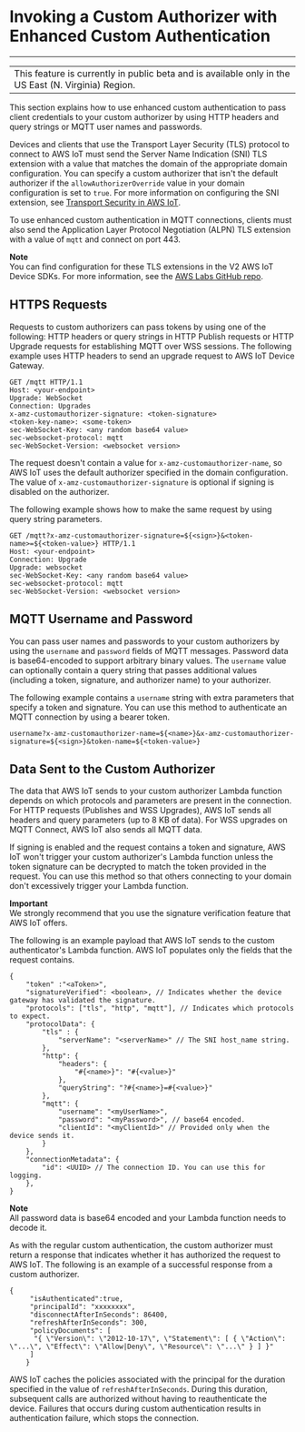 # Invoking a Custom Authorizer with Enhanced Custom Authentication<a name="enhanced-custom-auth-using"></a>


****  

|  | 
| --- |
| This feature is currently in public beta and is available only in the US East \(N\. Virginia\) Region\. | 

This section explains how to use enhanced custom authentication to pass client credentials to your custom authorizer by using HTTP headers and query strings or MQTT user names and passwords\.

Devices and clients that use the Transport Layer Security \(TLS\) protocol to connect to AWS IoT must send the Server Name Indication \(SNI\) TLS extension with a value that matches the domain of the appropriate domain configuration\. You can specify a custom authorizer that isn't the default authorizer if the `allowAuthorizerOverride` value in your domain configuration is set to `true`\. For more information on configuring the SNI extension, see [Transport Security in AWS IoT](transport-security.md)\. 

To use enhanced custom authentication in MQTT connections, clients must also send the Application Layer Protocol Negotiation \(ALPN\) TLS extension with a value of `mqtt` and connect on port 443\.

**Note**  
You can find configuration for these TLS extensions in the V2 AWS IoT Device SDKs\. For more information, see the [AWS Labs GitHub repo](https://github.com/awslabs)\.

## HTTPS Requests<a name="enhanced-custom-auth-using-https"></a>

Requests to custom authorizers can pass tokens by using one of the following: HTTP headers or query strings in HTTP Publish requests or HTTP Upgrade requests for establishing MQTT over WSS sessions\. The following example uses HTTP headers to send an upgrade request to AWS IoT Device Gateway\.

```
GET /mqtt HTTP/1.1
Host: <your-endpoint>
Upgrade: WebSocket
Connection: Upgrades
x-amz-customauthorizer-signature: <token-signature>
<token-key-name>: <some-token>
sec-WebSocket-Key: <any random base64 value>
sec-websocket-protocol: mqtt
sec-WebSocket-Version: <websocket version>
```

The request doesn't contain a value for `x-amz-customauthorizer-name`, so AWS IoT uses the default authorizer specified in the domain configuration\. The value of `x-amz-customauthorizer-signature` is optional if signing is disabled on the authorizer\.

The following example shows how to make the same request by using query string parameters\.

```
GET /mqtt?x-amz-customauthorizer-signature=${<sign>}&<token-name>=${<token-value>} HTTP/1.1
Host: <your-endpoint>
Connection: Upgrade
Upgrade: websocket
sec-WebSocket-Key: <any random base64 value>
sec-websocket-protocol: mqtt
sec-WebSocket-Version: <websocket version>
```

## MQTT Username and Password<a name="enhanced-custom-auth-using-mqtt"></a>

You can pass user names and passwords to your custom authorizers by using the `username` and `password` fields of MQTT messages\. Password data is base64\-encoded to support arbitrary binary values\. The `username` value can optionally contain a query string that passes additional values \(including a token, signature, and authorizer name\) to your authorizer\. 

The following example contains a `username` string with extra parameters that specify a token and signature\. You can use this method to authenticate an MQTT connection by using a bearer token\.

```
username?x-amz-customauthorizer-name=${<name>}&x-amz-customauthorizer-signature=${<sign>}&token-name=${<token-value>}                    
```

## Data Sent to the Custom Authorizer<a name="enhanced-custom-auth-sending-data"></a>

The data that AWS IoT sends to your custom authorizer Lambda function depends on which protocols and parameters are present in the connection\. For HTTP requests \(Publishes and WSS Upgrades\), AWS IoT sends all headers and query parameters \(up to 8 KB of data\)\. For WSS upgrades on MQTT Connect, AWS IoT also sends all MQTT data\.

If signing is enabled and the request contains a token and signature, AWS IoT won't trigger your custom authorizer's Lambda function unless the token signature can be decrypted to match the token provided in the request\. You can use this method so that others connecting to your domain don't excessively trigger your Lambda function\.

**Important**  
We strongly recommend that you use the signature verification feature that AWS IoT offers\.

The following is an example payload that AWS IoT sends to the custom authenticator's Lambda function\. AWS IoT populates only the fields that the request contains\.

```
{
    "token" :"<aToken>",
    "signatureVerified": <boolean>, // Indicates whether the device gateway has validated the signature.
    "protocols": ["tls", "http", "mqtt"], // Indicates which protocols to expect.
    "protocolData": {
        "tls" : {
            "serverName": "<serverName>" // The SNI host_name string.
        },
        "http": {
            "headers": {
                "#{<name>}": "#{<value>}"
            },
            "queryString": "?#{<name>}=#{<value>}"
        },
        "mqtt": {
            "username": "<myUserName>",
            "password": "<myPassword>", // base64 encoded.
            "clientId": "<myClientId>" // Provided only when the device sends it.
        }
    },
    "connectionMetadata": {
        "id": <UUID> // The connection ID. You can use this for logging.
    },
}
```

**Note**  
All password data is base64 encoded and your Lambda function needs to decode it\.

As with the regular custom authentication, the custom authorizer must return a response that indicates whether it has authorized the request to AWS IoT\. The following is an example of a successful response from a custom authorizer\.

```
{
     "isAuthenticated":true,
     "principalId": "xxxxxxxx",
     "disconnectAfterInSeconds": 86400,
     "refreshAfterInSeconds": 300,
     "policyDocuments": [
      "{ \"Version\": \"2012-10-17\", \"Statement\": [ { \"Action\": \"...\", \"Effect\": \"Allow|Deny\", \"Resource\": \"...\" } ] }"
     ]
    }
```

AWS IoT caches the policies associated with the principal for the duration specified in the value of `refreshAfterInSeconds`\. During this duration, subsequent calls are authorized without having to reauthenticate the device\. Failures that occurs during custom authentication results in authentication failure, which stops the connection\.